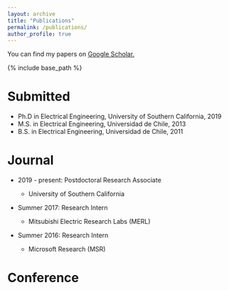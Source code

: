 ```yaml
---
layout: archive
title: "Publications"
permalink: /publications/
author_profile: true
---
```

You can  find my papers on <u><a href="https://scholar.google.com/citations?user=O-I1ZnIAAAAJ&hl=en"> Google Scholar</a>.</u>

{% include base_path %}

Submitted
======
* Ph.D in Electrical Engineering, University of Southern California, 2019 
* M.S. in Electrical Engineering, Universidad de Chile, 2013
* B.S. in Electrical Engineering, Universidad de Chile, 2011

Journal
======
* 2019 - present: Postdoctoral Research Associate 
  * University of Southern California
  
* Summer 2017: Research Intern
  * Mitsubishi Electric Research Labs (MERL)
  
* Summer 2016: Research Intern
  * Microsoft Research (MSR)
  
Conference
======
